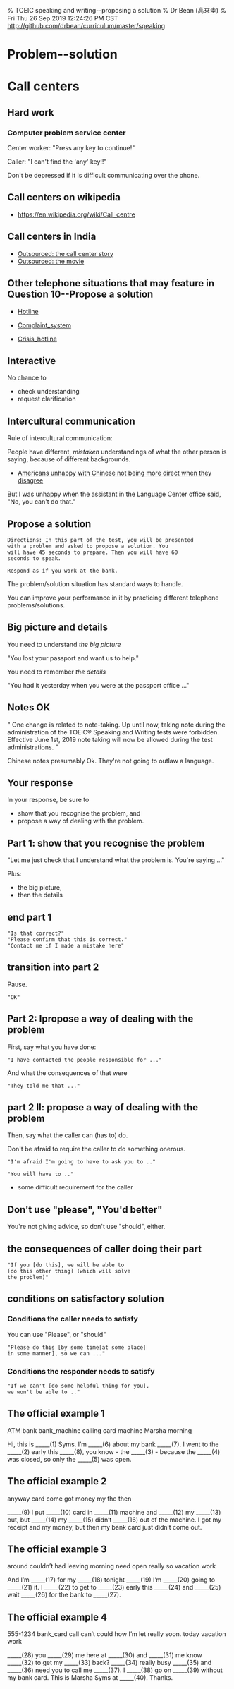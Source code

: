 % TOEIC speaking and writing--proposing a solution
% Dr Bean (高來圭)
% Fri Thu 26 Sep 2019 12:24:26 PM CST http://github.com/drbean/curriculum/master/speaking


# Problem--solution

# Call centers

## Hard work

### Computer problem service center

Center worker: "Press any key to continue!"

Caller: "I can't find the 'any' key!!"

Don't be depressed if it is difficult communicating over the phone.

## Call centers on wikipedia

- [https://en.wikipedia.org/wiki/Call_centre ](https://en.wikipedia.org/wiki/Call_centre)

## Call centers in India

- [Outsourced: the call center story](https://www.youtube.com/watch?v=xnKjbjg_pDw)
- [Outsourced: the movie](https://en.wikipedia.org/wiki/Outsourced_(film))


## Other telephone situations that may feature in Question 10--Propose a solution

- [Hotline](http://en.wikipedia.org/wiki/Hotline)

- [Complaint_system](http://en.wikipedia.org/wiki/Complaint_system)

- [Crisis_hotline](http://en.wikipedia.org/wiki/Crisis_hotline)


## Interactive

No chance to

* check understanding
* request clarification

## Intercultural communication

Rule of intercultural communication:

People have different, *mistaken* understandings of what the other person is saying, because of different backgrounds.

- [Americans unhappy with Chinese not being more direct when they disagree](https://www.youtube.com/watch?v=z4HB1aUE4p4)

But I was unhappy when the assistant in the Language Center office said, "No, you can't do that."

## Propose a solution

	Directions: In this part of the test, you will be presented
	with a problem and asked to propose a solution. You
	will have 45 seconds to prepare. Then you will have 60
	seconds to speak.

	Respond as if you work at the bank.

The problem/solution situation has standard ways to handle.

You can improve your performance in it by practicing different telephone problems/solutions.

## Big picture and details

You need to understand *the big picture*

"You lost your passport and want us to help."

You need to remember *the details*

"You had it yesterday when you were at the passport office ..."

## Notes OK

"
One change is related to note-taking. Up until now, taking note during the administration of the TOEIC® Speaking and Writing tests were forbidden. Effective June 1st, 2019 note taking will now be allowed during the test administrations.
"

Chinese notes presumably Ok. They're not going to outlaw a language.

## Your response

In your response, be sure to

* show that you recognise the problem, and
* propose a way of dealing with the problem.

## Part 1: show that you recognise the problem

"Let me just check that I understand what the problem is. You're saying ..."

Plus:

* the big picture,
* then the details

## end part 1

	"Is that correct?"
	"Please confirm that this is correct."
	"Contact me if I made a mistake here"

## transition into part 2

Pause.

	"OK"

## Part 2: Ipropose a way of dealing with the problem

First, say what you have done:

	"I have contacted the people responsible for ..."

And what the consequences of that were

	"They told me that ..."

## part 2 II: propose a way of dealing with the problem

Then, say what the caller can (has to) do.

Don't be afraid to require the caller to do something onerous.

	"I'm afraid I'm going to have to ask you to .."

	"You will have to .."

* some difficult requirement for the caller

## Don't use "please", "You'd better"

You're not giving advice, so don't use "should", either.

## the consequences of caller doing their part

	"If you [do this], we will be able to
	[do this other thing] (which will solve
	the problem)"

## conditions on satisfactory solution

### Conditions the caller needs to satisfy

You can use "Please", or "should"

	"Please do this [by some time|at some place|
	in some manner], so we can ..."

### Conditions the responder needs to satisfy

	"If we can't [do some helpful thing for you],
	we won't be able to .."


## The official example 1

ATM
bank
bank_machine
calling
card
machine
Marsha
morning

Hi, this is _____(1) Syms. I’m _____(6) about my bank _____(7).
I went to the _____(2) early this _____(8), you
know - the _____(3) - because the _____(4) was closed, so
only the _____(5) was open.

## The official example 2

anyway
card
come
got
money
my
the
then

_____(9) I put _____(10) card in
_____(11) machine and _____(12) my _____(13) out, but _____(14) my _____(15)
didn’t _____(16) out of the machine. I got my receipt and
my money, but then my bank card just didn’t come out.

## The official example 3

around
couldn’t
had
leaving
morning
need
open
really
so
vacation
work

And I’m _____(17) for my _____(18) tonight _____(19) I’m _____(20)
going to _____(21) it. I _____(22) to get to _____(23) early this _____(24)
and _____(25) wait _____(26) for the bank to _____(27).

## The official example 4


555-1234
bank_card
call
can’t
could
how
I’m
let
really
soon.
today
vacation
work

_____(28)
you _____(29) me here at _____(30) and _____(31) me know _____(32) to get my
_____(33) back? _____(34) really busy _____(35) and _____(36) need
you to call me _____(37). I _____(38) go on _____(39) without my
bank card. This is Marsha Syms at _____(40). Thanks.
